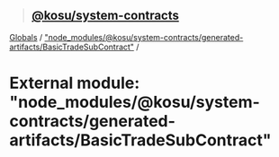 > ## [@kosu/system-contracts](../README.md)

[Globals](../globals.md) / ["node_modules/@kosu/system-contracts/generated-artifacts/BasicTradeSubContract"](_node_modules__kosu_system_contracts_generated_artifacts_basictradesubcontract_.md) /

# External module: "node_modules/@kosu/system-contracts/generated-artifacts/BasicTradeSubContract"